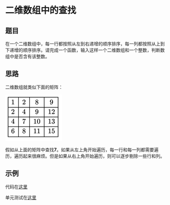 # 二维数组中的查找

## 题目
在一个二维数组中，每一行都按照从左到右递增的顺序排序，每一列都按照从上到下递增的顺序排序。请完成一个函数，输入这样一个二维数组和一个整数，判断数组中是否含有该整数。
## 思路

二维数组就类似下面的矩阵：

![矩阵](./matrix.png)

假如从上面的矩阵中查找**7**。如果从左上角开始遍历，每一行和每一列都需要遍历，遍历起来很麻烦。但是如果从右上角开始遍历，则可以逐步剔除一些行和列。



## 示例

代码在[这里](./SearchInMatrix.java)

单元测试在[这里](../../../test/java/question_3/SearchInMatrixTest.java)
